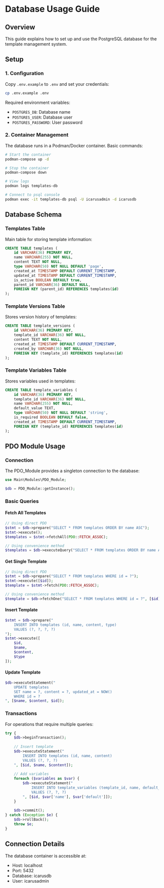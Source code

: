# Database Usage Guide

## Overview
This guide explains how to set up and use the PostgreSQL database for the template management system.

## Setup

### 1. Configuration
Copy `.env.example` to `.env` and set your credentials:
```bash
cp .env.example .env
```

Required environment variables:
- `POSTGRES_DB`: Database name
- `POSTGRES_USER`: Database user
- `POSTGRES_PASSWORD`: User password

### 2. Container Management
The database runs in a Podman/Docker container. Basic commands:

```bash
# Start the container
podman-compose up -d

# Stop the container
podman-compose down

# View logs
podman logs templates-db

# Connect to psql console
podman exec -it templates-db psql -U icarusadmin -d icarusdb
```

## Database Schema

### Templates Table
Main table for storing template information:
```sql
CREATE TABLE templates (
    id VARCHAR(36) PRIMARY KEY,
    name VARCHAR(255) NOT NULL,
    content TEXT NOT NULL,
    type VARCHAR(50) NOT NULL DEFAULT 'page',
    created_at TIMESTAMP DEFAULT CURRENT_TIMESTAMP,
    updated_at TIMESTAMP DEFAULT CURRENT_TIMESTAMP,
    is_active BOOLEAN DEFAULT true,
    parent_id VARCHAR(36) DEFAULT NULL,
    FOREIGN KEY (parent_id) REFERENCES templates(id)
);
```

### Template Versions Table
Stores version history of templates:
```sql
CREATE TABLE template_versions (
    id VARCHAR(36) PRIMARY KEY,
    template_id VARCHAR(36) NOT NULL,
    content TEXT NOT NULL,
    created_at TIMESTAMP DEFAULT CURRENT_TIMESTAMP,
    created_by VARCHAR(36) NOT NULL,
    FOREIGN KEY (template_id) REFERENCES templates(id)
);
```

### Template Variables Table
Stores variables used in templates:
```sql
CREATE TABLE template_variables (
    id VARCHAR(36) PRIMARY KEY,
    template_id VARCHAR(36) NOT NULL,
    name VARCHAR(255) NOT NULL,
    default_value TEXT,
    type VARCHAR(50) NOT NULL DEFAULT 'string',
    is_required BOOLEAN DEFAULT false,
    created_at TIMESTAMP DEFAULT CURRENT_TIMESTAMP,
    FOREIGN KEY (template_id) REFERENCES templates(id)
);
```

## PDO Module Usage

### Connection
The PDO_Module provides a singleton connection to the database:

```php
use Main\Modules\PDO_Module;

$db = PDO_Module::getInstance();
```

### Basic Queries

#### Fetch All Templates
```php
// Using direct PDO
$stmt = $db->prepare("SELECT * FROM templates ORDER BY name ASC");
$stmt->execute();
$templates = $stmt->fetchAll(PDO::FETCH_ASSOC);

// Using convenience method
$templates = $db->executeQuery("SELECT * FROM templates ORDER BY name ASC");
```

#### Get Single Template
```php
// Using direct PDO
$stmt = $db->prepare("SELECT * FROM templates WHERE id = ?");
$stmt->execute([$id]);
$template = $stmt->fetch(PDO::FETCH_ASSOC);

// Using convenience method
$template = $db->fetchOne("SELECT * FROM templates WHERE id = ?", [$id]);
```

#### Insert Template
```php
$stmt = $db->prepare("
    INSERT INTO templates (id, name, content, type) 
    VALUES (?, ?, ?, ?)
");
$stmt->execute([
    $id,
    $name,
    $content,
    $type
]);
```

#### Update Template
```php
$db->executeStatement("
    UPDATE templates 
    SET name = ?, content = ?, updated_at = NOW() 
    WHERE id = ?
", [$name, $content, $id]);
```

### Transactions
For operations that require multiple queries:

```php
try {
    $db->beginTransaction();
    
    // Insert template
    $db->executeStatement("
        INSERT INTO templates (id, name, content) 
        VALUES (?, ?, ?)
    ", [$id, $name, $content]);
    
    // Add variables
    foreach ($variables as $var) {
        $db->executeStatement("
            INSERT INTO template_variables (template_id, name, default_value) 
            VALUES (?, ?, ?)
        ", [$id, $var['name'], $var['default']]);
    }
    
    $db->commit();
} catch (Exception $e) {
    $db->rollBack();
    throw $e;
}
```

## Connection Details

The database container is accessible at:
- Host: localhost
- Port: 5432
- Database: icarusdb
- User: icarusadmin

